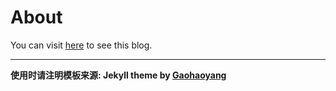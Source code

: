 # About

You can visit [here](http://gaohaoyang.github.io) to see this blog.

---


**使用时请注明模板来源:  Jekyll theme by [Gaohaoyang](https://github.com/Gaohaoyang/gaohaoyang.github.io)**

